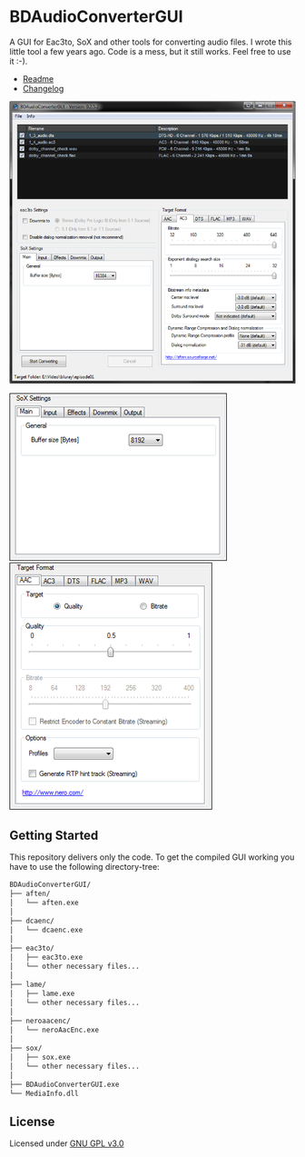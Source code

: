 # BDAudioConverterGUI

A GUI for Eac3to, SoX and other tools for converting audio files. I wrote this little tool a few years ago.
Code is a mess, but it still works. Feel free to use it :-).

* [Readme](BDAudioConverterGUI/Readme.txt)
* [Changelog](BDAudioConverterGUI/Changelog.txt)


![Preview](Images/bdaudioconverter_preview.png)

![SoX settings](Images/bdaudioconvertergui_sox_settings.gif)   ![Target Format](Images/bdaudioconvertergui_target_format.gif)

## Getting Started

This repository delivers only the code. To get the compiled GUI working you have to use the following directory-tree:
```
BDAudioConverterGUI/
├── aften/
│   └── aften.exe
│
├── dcaenc/
│   └── dcaenc.exe
│
├── eac3to/
│   ├── eac3to.exe
│   └── other necessary files...
│
├── lame/
│   ├── lame.exe
│   └── other necessary files...
│
├── neroaacenc/
│   └── neroAacEnc.exe
│
├── sox/
│   ├── sox.exe
│   └── other necessary files...
│
├── BDAudioConverterGUI.exe
└── MediaInfo.dll
```

## License

Licensed under [GNU GPL v3.0](https://www.gnu.org/licenses/gpl-3.0.en.html)
